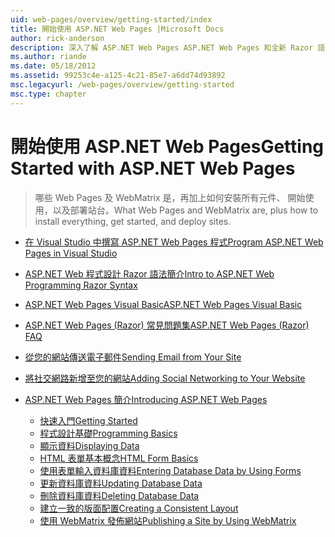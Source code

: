 ```yaml
---
uid: web-pages/overview/getting-started/index
title: 開始使用 ASP.NET Web Pages |Microsoft Docs
author: rick-anderson
description: 深入了解 ASP.NET Web Pages ASP.NET Web Pages 和全新 Razor 語法提供快速、 容易使用且輕量級的方式結合伺服器程式碼與 HTML t...
ms.author: riande
ms.date: 05/18/2012
ms.assetid: 99253c4e-a125-4c21-85e7-a6dd74d93892
msc.legacyurl: /web-pages/overview/getting-started
msc.type: chapter
---
```

<a name="getting-started-with-aspnet-web-pages"></a><span data-ttu-id="4f384-103">開始使用 ASP.NET Web Pages</span><span class="sxs-lookup"><span data-stu-id="4f384-103">Getting Started with ASP.NET Web Pages</span></span>
====================
> <span data-ttu-id="4f384-104">哪些 Web Pages 及 WebMatrix 是，再加上如何安裝所有元件、 開始使用，以及部署站台。</span><span class="sxs-lookup"><span data-stu-id="4f384-104">What Web Pages and WebMatrix are, plus how to install everything, get started, and deploy sites.</span></span>


- [<span data-ttu-id="4f384-105">在 Visual Studio 中撰寫 ASP.NET Web Pages 程式</span><span class="sxs-lookup"><span data-stu-id="4f384-105">Program ASP.NET Web Pages in Visual Studio</span></span>](program-asp-net-web-pages-in-visual-studio.md)
- [<span data-ttu-id="4f384-106">ASP.NET Web 程式設計 Razor 語法簡介</span><span class="sxs-lookup"><span data-stu-id="4f384-106">Intro to ASP.NET Web Programming Razor Syntax</span></span>](introducing-razor-syntax-c.md)
- [<span data-ttu-id="4f384-107">ASP.NET Web Pages Visual Basic</span><span class="sxs-lookup"><span data-stu-id="4f384-107">ASP.NET Web Pages Visual Basic</span></span>](introducing-razor-syntax-vb.md)
- [<span data-ttu-id="4f384-108">ASP.NET Web Pages (Razor) 常見問題集</span><span class="sxs-lookup"><span data-stu-id="4f384-108">ASP.NET Web Pages (Razor) FAQ</span></span>](aspnet-web-pages-razor-faq.md)
- [<span data-ttu-id="4f384-109">從您的網站傳送電子郵件</span><span class="sxs-lookup"><span data-stu-id="4f384-109">Sending Email from Your Site</span></span>](11-adding-email-to-your-web-site.md)
- [<span data-ttu-id="4f384-110">將社交網路新增至您的網站</span><span class="sxs-lookup"><span data-stu-id="4f384-110">Adding Social Networking to Your Website</span></span>](13-adding-social-networking-to-your-web-site.md)
- [<span data-ttu-id="4f384-111">ASP.NET Web Pages 簡介</span><span class="sxs-lookup"><span data-stu-id="4f384-111">Introducing ASP.NET Web Pages</span></span>](introducing-aspnet-web-pages-2/index.md)

    - [<span data-ttu-id="4f384-112">快速入門</span><span class="sxs-lookup"><span data-stu-id="4f384-112">Getting Started</span></span>](introducing-aspnet-web-pages-2/getting-started.md)
    - [<span data-ttu-id="4f384-113">程式設計基礎</span><span class="sxs-lookup"><span data-stu-id="4f384-113">Programming Basics</span></span>](introducing-aspnet-web-pages-2/intro-to-web-pages-programming.md)
    - [<span data-ttu-id="4f384-114">顯示資料</span><span class="sxs-lookup"><span data-stu-id="4f384-114">Displaying Data</span></span>](introducing-aspnet-web-pages-2/displaying-data.md)
    - [<span data-ttu-id="4f384-115">HTML 表單基本概念</span><span class="sxs-lookup"><span data-stu-id="4f384-115">HTML Form Basics</span></span>](introducing-aspnet-web-pages-2/form-basics.md)
    - [<span data-ttu-id="4f384-116">使用表單輸入資料庫資料</span><span class="sxs-lookup"><span data-stu-id="4f384-116">Entering Database Data by Using Forms</span></span>](introducing-aspnet-web-pages-2/entering-data.md)
    - [<span data-ttu-id="4f384-117">更新資料庫資料</span><span class="sxs-lookup"><span data-stu-id="4f384-117">Updating Database Data</span></span>](introducing-aspnet-web-pages-2/updating-data.md)
    - [<span data-ttu-id="4f384-118">刪除資料庫資料</span><span class="sxs-lookup"><span data-stu-id="4f384-118">Deleting Database Data</span></span>](introducing-aspnet-web-pages-2/deleting-data.md)
    - [<span data-ttu-id="4f384-119">建立一致的版面配置</span><span class="sxs-lookup"><span data-stu-id="4f384-119">Creating a Consistent Layout</span></span>](introducing-aspnet-web-pages-2/layouts.md)
    - [<span data-ttu-id="4f384-120">使用 WebMatrix 發佈網站</span><span class="sxs-lookup"><span data-stu-id="4f384-120">Publishing a Site by Using WebMatrix</span></span>](introducing-aspnet-web-pages-2/publishing.md)
